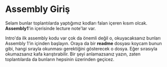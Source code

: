 # Assembly Giriş 

Selam bunlar toplantılarda yaptığımız kodları falan içeren kısım olcak. **Assembly1**'in içerisinde lecture note'lar var.

Intro'da ilk assembly kodu var çok da önemli değil o, okuyacaksanız bunları Assembly 1'in içinden başlayın. Oraya da 
bir **readme** dosyası koycam bunun gibi, hangi sırayla okunması gerektiğini gösterecek o dosya. Eğer sırasıyla okumazsanız 
kafa karıştırabilir. Bir şeyi anlamazsanız yazın, zaten toplantılarda da bunların hepsinin üzerinden geçicez.






